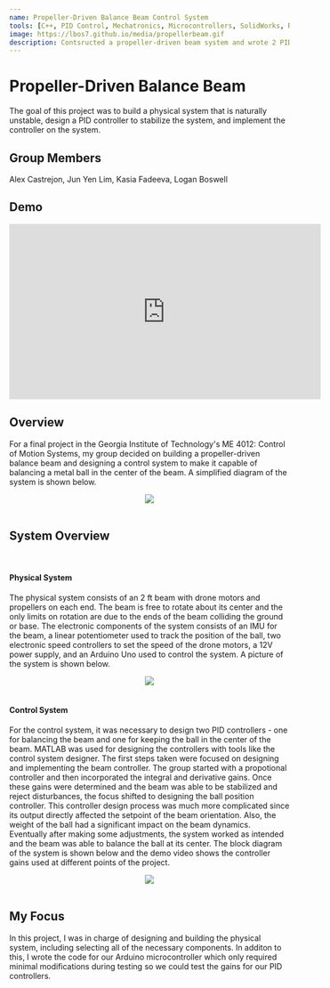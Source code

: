 ```yaml
---
name: Propeller-Driven Balance Beam Control System
tools: [C++, PID Control, Mechatronics, Microcontrollers, SolidWorks, Rapid Prototyping]
image: https://lbos7.github.io/media/propellerbeam.gif
description: Contsructed a propeller-driven beam system and wrote 2 PID controllers to balance a ball in the center of the beam.
---
```


# Propeller-Driven Balance Beam
The goal of this project was to build a physical system that is naturally unstable, design a PID controller to stabilize the system, and implement the controller on the system.
<br>

## Group Members
Alex Castrejon, Jun Yen Lim, Kasia Fadeeva, Logan Boswell
<br>

## Demo
<center><iframe width="560" height="315" src="https://www.youtube.com/embed/OrUmdi8MH_U?si=J97v_IkzCE4vNLnD" title="YouTube video player" frameborder="0" allow="accelerometer; autoplay; clipboard-write; encrypted-media; gyroscope; picture-in-picture; web-share" referrerpolicy="strict-origin-when-cross-origin" allowfullscreen></iframe></center>

## Overview
For a final project in the Georgia Institute of Technology's ME 4012: Control of Motion Systems, my group decided on building a propeller-driven balance beam and designing a control system to make it capable of balancing a metal ball in the center of the beam. A simplified diagram of the system is shown below.
<br>
<center><img src="{{ site.url }}{{ site.baseurl }}/media/propellerbeam_diagram.jpg"/></center>
<br>

## System Overview
<br>

#### Physical System
The physical system consists of an 2 ft beam with drone motors and propellers on each end. The beam is free to rotate about its center and the only limits on rotation are due to the ends of the beam colliding the ground or base. The electronic components of the system consists of an IMU for the beam, a linear potentiometer used to track the position of the ball, two electronic speed controllers to set the speed of the drone motors, a 12V power supply, and an Arduino Uno used to control the system. A picture of the system is shown below.
<br>
<center><img src="{{ site.url }}{{ site.baseurl }}/media/propellerbeam.jpg"/></center>
<br>

#### Control System
For the control system, it was necessary to design two PID controllers - one for balancing the beam and one for keeping the ball in the center of the beam. MATLAB was used for designing the controllers with tools like the control system designer. The first steps taken were focused on designing and implementing the beam controller. The group started with a propotional controller and then incorporated the integral and derivative gains. Once these gains were determined and the beam was able to be stabilized and reject disturbances, the focus shifted to designing the ball position controller. This controller design process was much more complicated since its output directly affected the setpoint of the beam orientation. Also, the weight of the ball had a significant impact on the beam dynamics. Eventually after making some adjustments, the system worked as intended and the beam was able to balance the ball at its center. The block diagram of the system is shown below and the demo video shows the controller gains used at different points of the project.
<br>
<center><img src="{{ site.url }}{{ site.baseurl }}/media/propellerbeam_block_diagram.jpg"/></center>
<br>

## My Focus
In this project, I was in charge of designing and building the physical system, including selecting all of the necessary components. In additon to this, I wrote the code for our Arduino microcontroller which only required minimal modifications during testing so we could test the gains for our PID controllers.